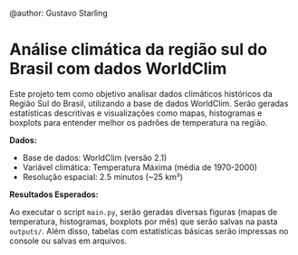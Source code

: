 @author: Gustavo Starling

# Análise climática da região sul do Brasil com dados WorldClim

Este projeto tem como objetivo analisar dados climáticos históricos da Região Sul do Brasil, utilizando a base de dados WorldClim. Serão geradas estatísticas descritivas e visualizações como mapas, histogramas e boxplots para entender melhor os padrões de temperatura na região.

**Dados:**

- Base de dados: WorldClim (versão 2.1)
- Variável climática: Temperatura Máxima (média de 1970-2000)
- Resolução espacial: 2.5 minutos (~25 km²)

**Resultados Esperados:**

Ao executar o script `main.py`, serão geradas diversas figuras (mapas de temperatura, histogramas, boxplots por mês) que serão salvas na pasta `outputs/`. Além disso, tabelas com estatísticas básicas serão impressas no console ou salvas em arquivos.
